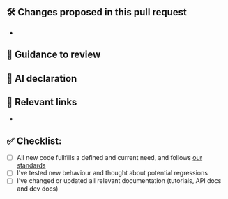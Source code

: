 <!-- Give high level context to this PR -->

## 🛠️ Changes proposed in this pull request

* <!-- List the main changes you've made -->

## 👀 Guidance to review

<!-- Help reviewers know where to focus their efforts, or flag controversial decisions -->

## 🤖 AI declaration

<!-- Declare code where AI was used, and how you ensured its quality -->

## 🔗 Relevant links

* <!-- List any useful links] -->

## ✅ Checklist:

- [ ] All new code fullfills a defined and current need, and follows [our standards](https://uktrade.github.io/matchbox/contributing/)
- [ ] I've tested new behaviour and thought about potential regressions
- [ ] I've changed or updated all relevant documentation (tutorials, API docs and dev docs)
